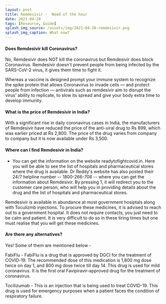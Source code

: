 ```yaml
---
layout: post
title: Remdesivir -  Need of the hour
date: 2021-04-28
tags: [Resource, Guide]
splash_img_source: /assets/img/2021-04-28-remdesivir.png
splash_img_caption: What now?
---
```

#### Does Remdesivir kill Coronavirus?
No, Remdesivir does NOT kill the coronavirus but Remdesivir does block Coronavirus.
Remdesivir doesn't prevent people from being infected by the SARS-CoV-2 virus, it gives them time to fight it.

Whereas a vaccine is designed prompt your immune system to recognize the spike protein that allows Coronavirus to invade cells — and protect people from infection — antivirals such as remdesivir aim to disrupt the virus' ability to replicate, to slow its spread and give your body extra time to develop immunity.

#### What is the price of Remdesivir in India?

With a significant rise in daily coronavirus cases in India, the manufacturers of Remdesivir have reduced the price of the anti-viral drug to Rs 899, which was earlier priced at Rs 2,800. The price of the drug varies from company to company but it is now available under Rs 3,500.

#### Where can I find Remdesivir in India?

* You can get the information on the website readytofightcovid.in. Here you will be able to see the list of hospitals and pharmaceutical stores where the drug is available. Dr Reddy's website has also posted their 24/7 helpline number -- 1800-266-708 -- where you can get the information about Remdesivir. By pressing 1, it will redirect you to the customer care person, who will help you in providing details about the drug and the list of hospitals and pharmaceutical stores.


Remdesivir is available in abundance at most government hosiptals along with Toculizmb injections.
To procure these medicines, it is advised to reach out to a government hospital. It does not require contacts, 
you just need to be calm and patient. It is very difficult to do so in these tiring times but one must realise
that you will get these medicines.

#### Are there any alternatives? 
Yes! Some of them are mentioned below -

FabiFlu - 
FabiFlu is a drug that is approved by DGCI for the treatment of COVID-19. The recommended dose of this medication is 1,800 mg dose twice on day 1, and 800 mg dose twice till day 14. This drug is used for mild coronavirus. It is the first oral Favipiravir-approved drug for the treatment of coronavirus.

Tocilizumab -
This is an injection that is being used to treat COVID-19. This drug is used for emergency purposes when a patient faces the condition of respiratory failure.